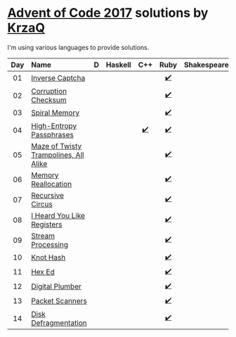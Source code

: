 [Advent of Code 2017](https://adventofcode.com) solutions by [KrzaQ][kq]
========================

I'm using various languages to provide solutions.

| Day | Name                                           | D    | Haskell | C++    | Ruby | Shakespeare |
|:---:|:-----------------------------------------------|:----:|:-------:|:------:|:----:|:-----------:|
| 01  | [Inverse Captcha][day01]                       |      |         |        | [:heavy_check_mark:](./day01/main.rb)      |             |
| 02  | [Corruption Checksum][day02]                   |      |         |        | [:heavy_check_mark:](./day02/main.rb)      |             |
| 03  | [Spiral Memory][day03]                         |      |         |        | [:heavy_check_mark:](./day03/main.rb)      |             |
| 04  | [High-Entropy Passphrases][day04]              |      |         | [:heavy_check_mark:](./day04/main.cpp) | [:heavy_check_mark:](./day04/main.rb)      |             |
| 05  | [Maze of Twisty Trampolines, All Alike][day05] |      |         |        | [:heavy_check_mark:](./day05/main.rb)      |             |
| 06  | [Memory Reallocation][day06]                   |      |         |        | [:heavy_check_mark:](./day06/main.rb)      |             |
| 07  | [Recursive Circus][day07]                      |      |         |        | [:heavy_check_mark:](./day07/main.rb)      |             |
| 08  | [I Heard You Like Registers][day08]            |      |         |        | [:heavy_check_mark:](./day08/main.rb)      |             |
| 09  | [Stream Processing][day09]                     |      |         |        | [:heavy_check_mark:](./day09/main.rb)      |             |
| 10  | [Knot Hash][day10]                             |      |         |        | [:heavy_check_mark:](./day10/main.rb)      |             |
| 11  | [Hex Ed][day11]                                |      |         |        | [:heavy_check_mark:](./day11/main.rb)      |             |
| 12  | [Digital Plumber][day12]                       |      |         |        | [:heavy_check_mark:](./day12/main.rb)      |             |
| 13  | [Packet Scanners][day13]                       |      |         |        | [:heavy_check_mark:](./day13/main.rb)      |             |
| 14  | [Disk Defragmentation][day14]                  |      |         |        | [:heavy_check_mark:](./day14/main.rb)      |             |

[day01]: https://adventofcode.com/2017/day/1
[day02]: https://adventofcode.com/2017/day/2
[day03]: https://adventofcode.com/2017/day/3
[day04]: https://adventofcode.com/2017/day/4
[day05]: https://adventofcode.com/2017/day/5
[day06]: https://adventofcode.com/2017/day/6
[day07]: https://adventofcode.com/2017/day/7
[day08]: https://adventofcode.com/2017/day/8
[day09]: https://adventofcode.com/2017/day/9
[day10]: https://adventofcode.com/2017/day/10
[day11]: https://adventofcode.com/2017/day/11
[day12]: https://adventofcode.com/2017/day/12
[day13]: https://adventofcode.com/2017/day/13
[day14]: https://adventofcode.com/2017/dayday14

[kq]: https://dev.krzaq.cc

